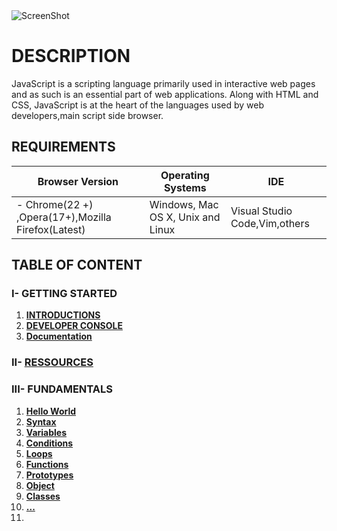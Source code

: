 <img src="https://www.softfluent.fr/wp-content/uploads/2019/10/javascript.png" title="" alt="ScreenShot" data-align="center">

# DESCRIPTION

JavaScript is a scripting language primarily used in interactive web pages and as such is an essential part of web applications. Along with HTML and CSS, JavaScript is at the heart of the languages ​​used by web developers,main script side browser.

## REQUIREMENTS

| Browser Version                                    | Operating Systems                 | IDE                           |
| -------------------------------------------------- | --------------------------------- | ----------------------------- |
| - Chrome(22 +) ,Opera(17+),Mozilla Firefox(Latest) | Windows, Mac OS X, Unix and Linux | Visual Studio Code,Vim,others |

## TABLE OF CONTENT

### I- GETTING STARTED

1. **[INTRODUCTIONS]()**
2. [**DEVELOPER CONSOLE**]()
3. **[Documentation]()**

### II- [RESSOURCES]()

### III- FUNDAMENTALS

1. **[Hello World]()**
2. **[Syntax]()**
3. **[Variables]()**
4. [**Conditions**]()
5. [**Loops**]()
6. [**Functions**]()
7. [**Prototypes**]()
8. [**Object**]()
9. [**Classes**]()
10. [**...**]()
11. 
